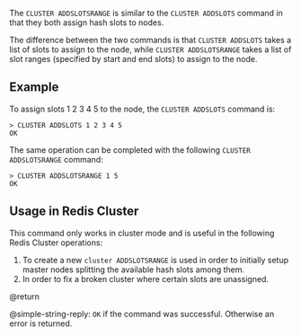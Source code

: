 The `CLUSTER ADDSLOTSRANGE` is similar to the `CLUSTER ADDSLOTS` command in that they both assign hash slots to nodes.

The difference between the two commands is that `CLUSTER ADDSLOTS` takes a list of slots to assign to the node, while `CLUSTER ADDSLOTSRANGE` takes a list of slot ranges (specified by start and end slots) to assign to the node.

## Example

To assign slots 1 2 3 4 5 to the node, the `CLUSTER ADDSLOTS` command is:

    > CLUSTER ADDSLOTS 1 2 3 4 5
    OK

The same operation can be completed with the following `CLUSTER ADDSLOTSRANGE` command:

    > CLUSTER ADDSLOTSRANGE 1 5
    OK


## Usage in Redis Cluster

This command only works in cluster mode and is useful in the following Redis Cluster operations:

1. To create a new `cluster ADDSLOTSRANGE` is used in order to initially setup master nodes splitting the available hash slots among them.
2. In order to fix a broken cluster where certain slots are unassigned.

@return

@simple-string-reply: `OK` if the command was successful. Otherwise an error is returned.
